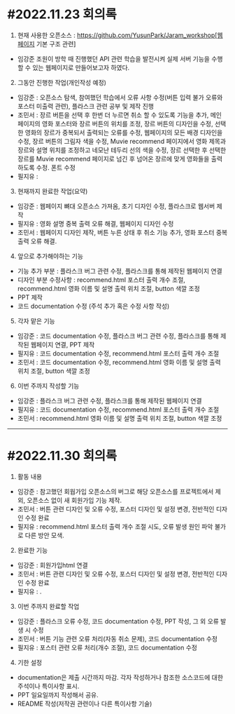 #2022.11.23 회의록
===========
1. 현재 사용한 오픈소스 : https://github.com/YusunPark/Jaram_workshop[웹페이지 기본 구조 관련]
- 임강준 조원이 방학 때 진행했던 API 관련 학습을 발전시켜 실제 서버 기능을 수행할 수 있는 웹페이지로 만들어보고자 하였다.

2. 그동안 진행한 작업(개인작성 예정)
- 임강준 : 오픈소스 탐색, 참여했던 학습에서 오류 사항 수정(버튼 입력 불가 오류와 포스터 미출력 관련), 플라스크 관련 공부 및 제작 진행
- 조민서 : 장르 버튼을 선택 후 한번 더 누르면 취소 할 수 있도록 기능을 추가, 메인 페이지의 영화 포스터와 장르 버튼의 위치를 조정, 장르 버튼의 디자인을 수정, 선택한 영화의 장르가 중복되서 출력되는 오류를 수정, 웹페이지의 모든 배경 디자인을 수정, 장르 버튼의 그림자 색을 수정, Muvie recommend 페이지에서 영화 제목과 장르와 설명 위치를 조정하고 네모난 테두리 선의 색을 수정, 장르 선택한 후 선택한 장르를  Muvie recommend 페이지로 넘긴 후 넘어온 장르에 맞게 영화들을 출력하도록 수정. 폰트 수정  
- 필지유 : 

3. 현재까지 완료한 작업(요약)
- 임강준 : 웹페이지 뼈대 오픈소스 가져옴, 초기 디자인 수정, 플라스크로 웹서버 제작
- 필지유 : 영화 설명 중복 출력 오류 해결, 웹페이지 디자인 수정
- 조민서 : 웹페이지 디자인 제작, 버튼 누른 상태 후 취소 기능 추가, 영화 포스터 중복 출력 오류 해결.

4. 앞으로 추가해야하는 기능
- 기능 추가 부분 : 플라스크 버그 관련 수정, 플라스크를 통해 제작된 웹페이지 연결
- 디자인 부분 수정사항 : recommend.html 포스터 출력 개수 조절, recommend.html 영화 이름 및 설명 출력 위치 조절, button 색깔 조정
- PPT 제작
- 코드 documentation 수정 (주석 추가 혹은 수정 사항 작성)

5. 각자 맡은 기능
- 임강준 : 코드 documentation 수정, 플라스크 버그 관련 수정, 플라스크를 통해 제작된 웹페이지 연결, PPT 제작 
- 필지유 : 코드 documentation 수정, recommend.html 포스터 출력 개수 조절
- 조민서 : 코드 documentation 수정, recommend.html 영화 이름 및 설명 출력 위치 조절, button 색깔 조정

6. 이번 주까지 작성할 기능
- 임강준 : 플라스크 버그 관련 수정, 플라스크를 통해 제작된 웹페이지 연결
- 필지유 : 코드 documentation 수정, recommend.html 포스터 출력 개수 조절
- 조민서 : recommend.html 영화 이름 및 설명 출력 위치 조절, button 색깔 조정

*******
#2022.11.30 회의록
===========
1. 활동 내용 
- 임강준 : 참고했던 회웝가입 오픈소스의 버그로 해당 오픈소스를 프로젝트에서 제외, 오픈소스 없이 새 회원가입 기능 제작.
- 조민서 : 버튼 관련 디자인 및 오류 수정, 포스터 디자인 및 설정 변경, 전반적인 디자인 수정 완료
- 필지유 : recommend.html 포스터 출력 개수 조절 시도, 오류 발생 원인 파악 불가로 다른 방안 모색.

2. 완료한 기능
- 임강준 : 회원가입html 연결
- 조민서 : 버튼 관련 디자인 및 오류 수정, 포스터 디자인 및 설정 변경, 전반적인 디자인 수정 완료
- 필지유 : .

3. 이번 주까지 완료할 작업
- 임강준 : 플라스크 오류 수정, 코드 documentation 수정, PPT 작성, 그 외 오류 발생 시 수정
- 조민서 : 버튼 기능 관련 오류 처리(자동 취소 문제), 코드 documentation 수정
- 필지유 : 포스터 관련 오류 처리(개수 조절), 코드 documentation 수정

4. 기한 설정
- documentation은 제출 시간까지 마감. 각자 작성하거나 참조한 소스코드에 대한 주석이나 특이사항 표시.
- PPT 일요일까지 작성해서 공유.
- README 작성(저작권 관련이나 다른 특이사항 기술)
